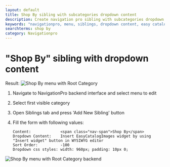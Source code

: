 ```yaml
---
layout: default
title: Shop By sibling with subcategories dropdown content
description: Create navigation pro sibling with subcategories dropdown content
keywords: "navigationpro, menu, siblings, dropdown content, easy catalog images"
searchterms: shop by
category: Navigationpro
---
```


# "Shop By" sibling with dropdown content

Result:
![Shop By menu with Root Category](https://i.cloudup.com/PIuGN9Imnr-3000x3000.png)

 1. Navigate to NavigationPro backend interface and select menu to edit
 2. Select first visible category
 3. Open Siblings tab and press 'Add New Sibling' button
 4. Fill the form with following values:

    ```
    Content:             <span class="nav-span">Shop By</span>
    Dropdown Content:    Insert EasyCatalogImages widget by using "Insert widget" button in WYSIWYG editor
    Sort Order:          -100
    Dropdown css styles: width: 960px; padding: 10px 0;
    ```

![Shop By menu with Root Category backend](https://i.cloudup.com/RsmeQTn9n1-3000x3000.png)

